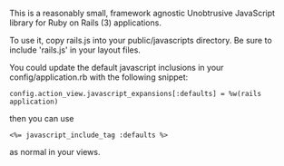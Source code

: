 This is a reasonably small, framework agnostic Unobtrusive JavaScript library
for Ruby on Rails (3) applications.

To use it, copy rails.js into your public/javascripts directory. Be sure to
include 'rails.js' in your layout files.

You could update the default javascript inclusions in your config/application.rb
with the following snippet:

    config.action_view.javascript_expansions[:defaults] = %w(rails application)

then you can use

    <%= javascript_include_tag :defaults %>

as normal in your views.
